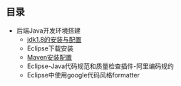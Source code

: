 ## 目录

- 后端Java开发环境搭建
    - [jdk1.8的安装与配置](https://github.com/junjin-lee/MyBlog/blob/master/book/1.1jdk1.8%E7%9A%84%E5%AE%89%E8%A3%85%E4%B8%8E%E9%85%8D%E7%BD%AE.md)
    - Eclipse下载安装
    - [Maven安装配置](https://github.com/junjin-lee/MyBlog/blob/master/book/1.2Maven%E5%AE%89%E8%A3%85%E4%B8%8E%E9%85%8D%E7%BD%AE.md)
    - Eclipse-Java代码规范和质量检查插件-阿里编码规约
    - Eclipse中使用google代码风格formatter
